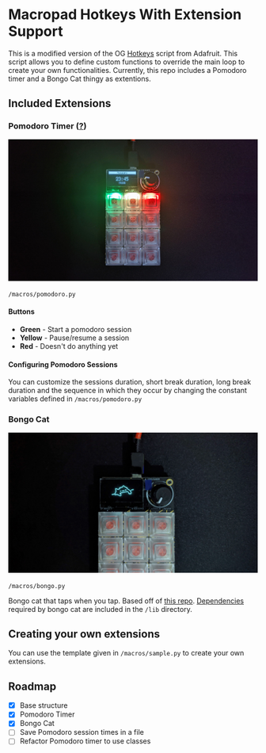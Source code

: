 # Macropad Hotkeys With Extension Support

This is a modified version of the OG [Hotkeys](https://learn.adafruit.com/macropad-hotkeys) script from Adafruit. This script allows you to define custom functions to override the main loop to create your own functionalities. Currently, this repo includes a Pomodoro timer and a Bongo Cat thingy as extentions.

## Included Extensions

### Pomodoro Timer ([?](https://todoist.com/productivity-methods/pomodoro-technique))

![screenshot of pomodoro](screenshots/pomodoro.jpg)

`/macros/pomodoro.py`

#### Buttons

- **Green** - Start a pomodoro session
- **Yellow** - Pause/resume a session
- **Red** - Doesn't do anything yet

#### Configuring Pomodoro Sessions

You can customize the sessions duration, short break duration, long break duration and the sequence in which they occur by changing the constant variables defined in `/macros/pomodoro.py`

### Bongo Cat

![bonogo](screenshots/bongo.jpg)

`/macros/bongo.py`

Bongo cat that taps when you tap. Based off of [this repo](https://github.com/christanaka/circuitpython-bongo). [Dependencies](https://github.com/christanaka/circuitpython-bongo#quick-start) required by bongo cat are included in the `/lib` directory.

## Creating your own extensions

You can use the template given in `/macros/sample.py` to create your own extensions.

## Roadmap

- [x] Base structure
- [x] Pomodoro Timer
- [x] Bongo Cat
- [ ] Save Pomodoro session times in a file
- [ ] Refactor Pomodoro timer to use classes
